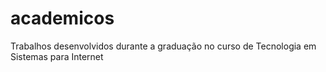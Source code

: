 # academicos
Trabalhos desenvolvidos durante a graduação no curso de Tecnologia em Sistemas para Internet
